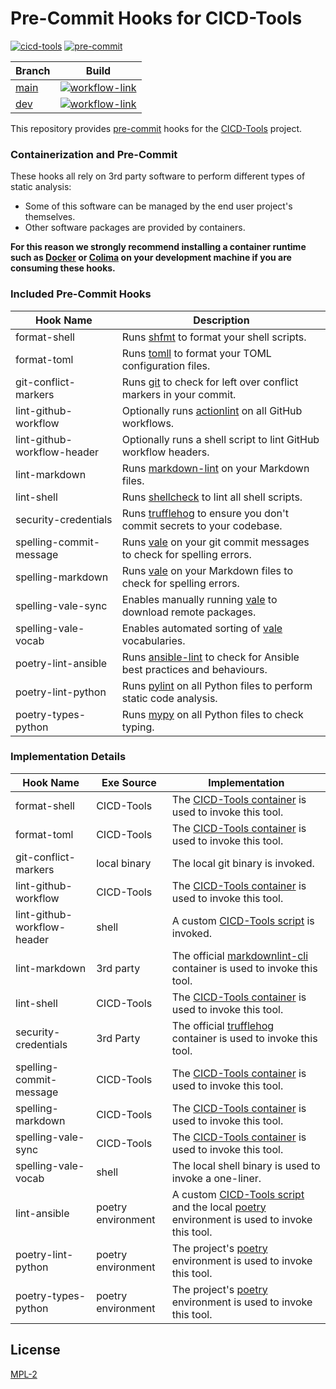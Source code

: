 # Pre-Commit Hooks for CICD-Tools

[![cicd-tools](https://img.shields.io/badge/ci/cd:-cicd_tools-blue)](https://github.com/cicd-tools-org/cicd-tools)
[![pre-commit](https://img.shields.io/badge/pre--commit-enabled-brightgreen?logo=pre-commit)](https://github.com/pre-commit/pre-commit)

| Branch                                                         | Build                                                                                                                                                                                                        |
|----------------------------------------------------------------|--------------------------------------------------------------------------------------------------------------------------------------------------------------------------------------------------------------|
| [main](https://github.com/cicd-tools-org/pre-commit/tree/main) | [![workflow-link](https://github.com/cicd-tools-org/pre-commit/actions/workflows/workflow-push.yml/badge.svg?branch=main)](https://github.com/cicd-tools-org/pre-commit/actions/workflows/workflow-push.yml) |
| [dev](https://github.com/cicd-tools-org/pre-commit/tree/dev)   | [![workflow-link](https://github.com/cicd-tools-org/pre-commit/actions/workflows/workflow-push.yml/badge.svg?branch=dev)](https://github.com/cicd-tools-org/pre-commit/actions/workflows/workflow-push.yml)  |

This repository provides [pre-commit](https://pre-commit.com/) hooks for the [CICD-Tools](https://github.com/cicd-tools-org/cicd-tools) project.

### Containerization and Pre-Commit

These hooks all rely on 3rd party software to perform different types of static analysis:

- Some of this software can be managed by the end user project's themselves.
- Other software packages are provided by containers.

**For this reason we strongly recommend installing a container runtime such as [Docker](https://www.docker.com/) or [Colima](https://github.com/abiosoft/colima) on your development machine if you are consuming these hooks.**

### Included Pre-Commit Hooks

| Hook Name                   | Description                                                                                                      |
|-----------------------------|------------------------------------------------------------------------------------------------------------------|
| format-shell                | Runs [shfmt](https://github.com/mvdan/sh) to format your shell scripts.                                          |
| format-toml                 | Runs [tomll](https://github.com/pelletier/go-toml) to format your TOML configuration files.                      |
| git-conflict-markers        | Runs [git](https://git-scm.com/) to check for left over conflict markers in your commit.                         |
| lint-github-workflow        | Optionally runs [actionlint](https://github.com/rhysd/actionlint) on all GitHub workflows.                       |
| lint-github-workflow-header | Optionally runs a shell script to lint GitHub workflow headers.                                                  |
| lint-markdown               | Runs [markdown-lint](https://github.com/davidanson/markdownlint) on your Markdown files.                         |
| lint-shell                  | Runs [shellcheck](https://www.shellcheck.net/) to lint all shell scripts.                                        |
| security-credentials        | Runs [trufflehog](https://trufflesecurity.com) to ensure you don't commit secrets to your codebase.              |
| spelling-commit-message     | Runs [vale](https://github.com/errata-ai/vale) on your git commit messages to check for spelling errors.         |
| spelling-markdown           | Runs [vale](https://github.com/errata-ai/vale) on your Markdown files to check for spelling errors.              |
| spelling-vale-sync          | Enables manually running [vale](https://github.com/errata-ai/vale) to download remote packages.                  |
| spelling-vale-vocab         | Enables automated sorting of [vale](https://github.com/errata-ai/vale) vocabularies.                             |
| poetry-lint-ansible         | Runs [ansible-lint](https://github.com/ansible/ansible-lint) to check for Ansible best practices and behaviours. |
| poetry-lint-python          | Runs [pylint](https://github.com/pylint-dev/pylint) on all Python files to perform static code analysis.         |
| poetry-types-python         | Runs [mypy](https://github.com/python/mypy) on all Python files to check typing.                                 |

### Implementation Details

| Hook Name                   | Exe Source         | Implementation                                                                                                                                                                                                                          |
|-----------------------------|--------------------|-----------------------------------------------------------------------------------------------------------------------------------------------------------------------------------------------------------------------------------------|
| format-shell                | CICD-Tools         | The [CICD-Tools container](https://github.com/cicd-tools-org/cicd-tools/blob/main/.cicd-tools/container/Dockerfile) is used to invoke this tool.                                                                                        |
| format-toml                 | CICD-Tools         | The [CICD-Tools container](https://github.com/cicd-tools-org/cicd-tools/blob/main/.cicd-tools/container/Dockerfile) is used to invoke this tool.                                                                                        |
| git-conflict-markers        | local binary       | The local git binary is invoked.                                                                                                                                                                                                        |
| lint-github-workflow        | CICD-Tools         | The [CICD-Tools container](https://github.com/cicd-tools-org/cicd-tools/blob/main/.cicd-tools/container/Dockerfile) is used to invoke this tool.                                                                                        |
| lint-github-workflow-header | shell              | A custom [CICD-Tools script](https://github.com/cicd-tools-org/cicd-tools/blob/main/.cicd-tools/boxes/bootstrap/pre-commit/lint-github-workflow-header.sh) is invoked.                                                                  |
| lint-markdown               | 3rd party          | The official [markdownlint-cli](https://github.com/igorshubovych/markdownlint-cli/pkgs/container/markdownlint-cli) container is used to invoke this tool.                                                                               |
| lint-shell                  | CICD-Tools         | The [CICD-Tools container](https://github.com/cicd-tools-org/cicd-tools/blob/main/.cicd-tools/container/Dockerfile) is used to invoke this tool.                                                                                        |
| security-credentials        | 3rd Party          | The official [trufflehog](https://hub.docker.com/r/trufflesecurity/trufflehog/) container is used to invoke this tool.                                                                                                                  |
| spelling-commit-message     | CICD-Tools         | The [CICD-Tools container](https://github.com/cicd-tools-org/cicd-tools/blob/main/.cicd-tools/container/Dockerfile) is used to invoke this tool.                                                                                        |
| spelling-markdown           | CICD-Tools         | The [CICD-Tools container](https://github.com/cicd-tools-org/cicd-tools/blob/main/.cicd-tools/container/Dockerfile) is used to invoke this tool.                                                                                        |
| spelling-vale-sync          | CICD-Tools         | The [CICD-Tools container](https://github.com/cicd-tools-org/cicd-tools/blob/main/.cicd-tools/container/Dockerfile) is used to invoke this tool.                                                                                        |
| spelling-vale-vocab         | shell              | The local shell binary is used to invoke a one-liner.                                                                                                                                                                                   |
| lint-ansible                | poetry environment | A custom [CICD-Tools script](https://github.com/cicd-tools-org/cicd-tools/blob/main/.cicd-tools/boxes/bootstrap/pre-commit/lint-ansible.sh) and the local [poetry](https://python-poetry.org/) environment is used to invoke this tool. |
| poetry-lint-python          | poetry environment | The project's [poetry](https://python-poetry.org/) environment is used to invoke this tool.                                                                                                                                             |
| poetry-types-python         | poetry environment | The project's [poetry](https://python-poetry.org/) environment is used to invoke this tool.                                                                                                                                             |

## License

[MPL-2](LICENSE)
